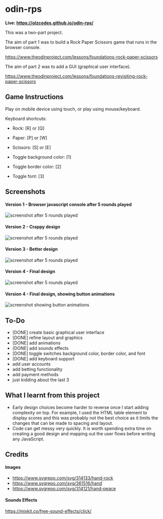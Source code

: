 # odin-rps

**Live: https://olzcodes.github.io/odin-rps/**

This was a two-part project.

The aim of part 1 was to build a Rock Paper Scissors game that runs in the browser console.

https://www.theodinproject.com/lessons/foundations-rock-paper-scissors

The aim of part 2 was to add a GUI (graphical user interface).

https://www.theodinproject.com/lessons/foundations-revisiting-rock-paper-scissors

## Game Instructions

Play on mobile device using touch, or play using mouse/keyboard.

Keyboard shortcuts:

- Rock: [R] or [Q]
- Paper: [P] or [W]
- Scissors: [S] or [E]

- Toggle background color: [1]
- Toggle border color: [2]
- Toggle font: [3]

## Screenshots

#### Version 1 - Browser javascript console after 5 rounds played

![screenshot after 5 rounds played](./screenshots/screenshot-1.png)

#### Version 2 - Crappy design

![screenshot after 5 rounds played](./screenshots/screenshot-2.png)

#### Version 3 - Better design

![screenshot after 5 rounds played](./screenshots/screenshot-3.png)

#### Version 4 - Final design

![screenshot after 5 rounds played](./screenshots/screenshot-4.png)

#### Version 4 - Final design, showing button animations

![screenshot showing button animations](./screenshots/screenshot-5.png)

## To-Do

- [DONE] create basic graphical user interface
- [DONE] refine layout and graphics
- [DONE] add animations
- [DONE] add sounds effects
- [DONE] toggle switches background color, border color, and font
- [DONE] add keyboard support
- add user accounts
- add betting functionality
- add payment methods
- just kidding about the last 3

## What I learnt from this project

- Early design choices become harder to reverse once I start adding complexity on top. For example, I used the HTML table element to display scores and this was probably not the best choice as it limits the changes that can be made to spacing and layout.
- Code can get messy very quickly. It is worth spending extra time on creating a good design and mapping out the user flows before writing any JavaScript.

## Credits

#### Images

- https://www.svgrepo.com/svg/314133/hand-rock
- https://www.svgrepo.com/svg/361516/hand
- https://www.svgrepo.com/svg/314121/hand-peace

#### Sounds Effects

https://mixkit.co/free-sound-effects/click/
